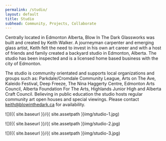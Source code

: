 ```yaml
---
permalink: /studio/
layout: default
title: Studio
subhead: Community, Projects, Collaborate
---
```


Centrally located in Edmonton Alberta, Blow In The Dark Glassworks was built and created by Keith Walker. A journeyman carpenter and emerging glass artist, Keith felt the need to invest in his own art career and with a host of friends and family created a backyard studio in Edmonton, Alberta. The studio has been inspected and is a licensed home based business with the city of Edmonton.

The studio is community orientated and supports local organizations  and groups such as: Parkdale/Cromdale Community League, Arts on The Ave, Kaleido Festival, Deep Freeze, The Nina Haggerty Centre, Edmonton Arts Council, Alberta Foundation For The Arts, Highlands Junior High and Alberta Craft Council. Believing in public education the studio hosts regular community art open houses and special viewings. Please contact <keith@blowinthedark.ca> for availability.


![]({{ site.baseurl }}/{{ site.assetpath }}img/studio-1.jpg)


![]({{ site.baseurl }}/{{ site.assetpath }}img/studio-2.jpg)


![]({{ site.baseurl }}/{{ site.assetpath }}img/studio-3.jpg)

